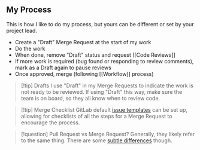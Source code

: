 ## My Process

This is how I like to do my process, but yours can be different or set by your project lead.

- Create a "Draft" Merge Request at the start of my work
- Do the work
- When done, remove "Draft" status and request [[Code Reviews]]
- If more work is required (bug found or responding to review comments), mark as a Draft again to pause reviews
- Once approved, merge (following [[Workflow]] process)

> [!tip] Drafts
> I use "Draft" in my Merge Requests to indicate the work is not ready to be reviewed.
> If using "Draft" this way, make sure the team is on board, so they all know when to review code.

> [!tip] Merge Checklist
> GitLab default [issue templates](https://docs.gitlab.com/ee/user/project/description_templates.html) can be set up, allowing for checklists of all the steps for a Merge Request to encourage the process.
 
> [!question] Pull Request vs Merge Request?
> Generally, they likely refer to the same thing. There are some [subtle differences](https://www.hatica.io/blog/pull-request-vs-merge-request/) though.

